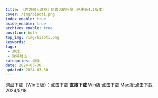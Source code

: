 ```yaml
---
title: 【东方同人游戏】琪露诺的冰屋（已更新4.1版本）
cover: /img/biaoti.png
index_enable: true
aside_enable: true
archives_enable: true
position: both
top_img: /img/biaoti.png
keywords:
tags:
 - 游戏
 - 弹幕射击
categories: 游戏
date: 2024-03-30
updated: 2024-03-30
---
```

网盘下载（Win旧版）：[点击下载](https://pan.quark.cn/s/498b7200a746#/list/share)
**直接下载**
Win版:[点击下载](/download/冰屋Win4.1.rar)
Mac版:[点击下载](/download/冰屋Mac.rar)
2024/5/18